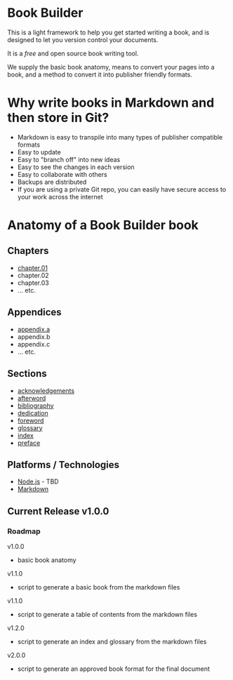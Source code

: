 # Book Builder
This is a light framework to help you get started writing a book, and is designed to let you version control your documents.

It is a *free* and open source book writing tool.

We supply the basic book anatomy, means to convert your pages into a book, and a method to convert it into publisher friendly formats.

# Why write books in Markdown and then store in Git?
* Markdown is easy to transpile into many types of publisher compatible formats
* Easy to update
* Easy to "branch off" into new ideas
* Easy to see the changes in each version
* Easy to collaborate with others
* Backups are distributed
* If you are using a private Git repo, you can easily have secure access to your work across the internet

# Anatomy of a Book Builder book

## Chapters
* [chapter.01](text/chapter.01.md)
* chapter.02
* chapter.03
* ... etc.

## Appendices
* [appendix.a](appendices/appendix.a.md)
* appendix.b
* appendix.c
* ... etc.

## Sections
* [acknowledgements](sections/acknowledgements.md)
* [afterword](sections/afterword.md)
* [bibliography](sections/bibliography.md)
* [dedication](sections/dedication.md)
* [foreword](sections/foreword.md)
* [glossary](sections/glossary.md)
* [index](sections/index.md)
* [preface](sections/preface.md)

## Platforms / Technologies
* [Node.js](http://nodejs.org/) - TBD
* [Markdown](https://en.wikipedia.org/wiki/Markdown)

## Current Release v1.0.0

### Roadmap

v1.0.0
* basic book anatomy

v1.1.0
* script to generate a basic book from the markdown files

v1.1.0
* script to generate a table of contents from the markdown files

v1.2.0
* script to generate an index and glossary from the markdown files

v2.0.0
* script to generate an approved book format for the final document
